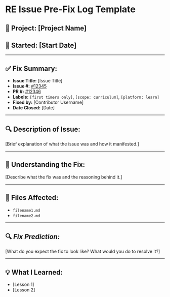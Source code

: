 # RE Issue Pre-Fix Log Template

## 📌 **Project: [Project Name]**

## 📅 **Started: [Start Date]**

---

## ✅ Fix Summary:

- **Issue Title:** [Issue Title]
- **Issue #:** [#12345](https://github.com/freeCodeCamp/freeCodeCamp/issues/12345)
- **PR #:** [#12346](https://github.com/freeCodeCamp/freeCodeCamp/pull/12346)
- **Labels:** `[first timers only]`, `[scope: curriculum]`, `[platform: learn]`
- **Fixed by:** [Contributor Username]
- **Date Closed:** [Date]

---

## 🔍 Description of Issue:

[Brief explanation of what the issue was and how it manifested.]

---

## 🧠 Understanding the Fix:

[Describe what the fix was and the reasoning behind it.]

---

## 🧩 Files Affected:

- `filename1.md`
- `filename2.md`

---

## 🔍 *Fix Prediction:*

[What do you expect the fix to look like? What would you do to resolve it?]

---

## 💡 What I Learned:

- [Lesson 1]
- [Lesson 2]